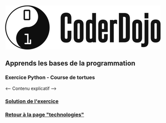 ![Logo CoderDojo](./images/coderdojo-logo.png)

## Apprends les bases de la programmation

###  Exercice Python - Course de tortues

<-- Contenu explicatif -->

### [Solution de l'exercice](https://github.com/PaulineRoppe/CoderDojo-Workshop/blob/master/soluce-python.md)
### [Retour à la page "technologies"](https://github.com/PaulineRoppe/CoderDojo-Workshop/blob/master/technologies.md)

